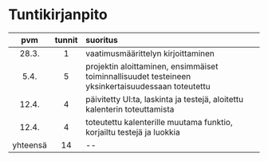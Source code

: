 # Tuntikirjanpito

| pvm | tunnit | suoritus |
| :--:|:------:| :-------|
|28.3.| 1 | vaatimusmäärittelyn kirjoittaminen|
|5.4. | 5 | projektin aloittaminen, ensimmäiset toiminnallisuudet testeineen yksinkertaisuudessaan toteutettu|
|12.4.| 4 | päivitetty UI:ta, laskinta ja testejä, aloitettu kalenterin toteuttamista|
|12.4.| 4 | toteutettu kalenterille muutama funktio, korjailtu testejä ja luokkia|
|yhteensä| 14 | --|
